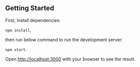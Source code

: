 ## Getting Started

First, install dependencies:

`npm install`,

then run below command to run the development server:

`npm start`.

Open [http://localhost:3000](http://localhost:3000) with your browser to see the result.
